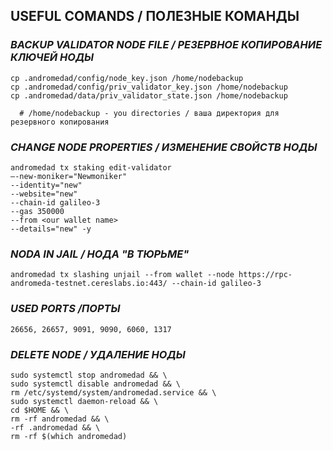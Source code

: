 ## USEFUL COMANDS / ПОЛЕЗНЫЕ КОМАНДЫ
### _BACKUP VALIDATOR NODE FILE / РЕЗЕРВНОЕ КОПИРОВАНИЕ КЛЮЧЕЙ НОДЫ_
```
cp .andromedad/config/node_key.json /home/nodebackup
cp .andromedad/config/priv_validator_key.json /home/nodebackup
cp .andromedad/data/priv_validator_state.json /home/nodebackup
  
  # /home/nodebackup - you directories / ваша директория для резервного копирования
```
  
  
### _CHANGE NODE PROPERTIES / ИЗМЕНЕНИЕ СВОЙСТВ НОДЫ_
```
andromedad tx staking edit-validator 
—-new-moniker="Newmoniker" 
--identity="new" 
--website="new" 
--chain-id galileo-3 
--gas 350000 
--from <our wallet name> 
--details="new" -y
```
### _NODA IN JAIL / НОДА "В ТЮРЬМЕ"_
```
andromedad tx slashing unjail --from wallet --node https://rpc-andromeda-testnet.cereslabs.io:443/ --chain-id galileo-3
```
### _USED PORTS /ПОРТЫ_
```
26656, 26657, 9091, 9090, 6060, 1317
```
### _DELETE NODE / УДАЛЕНИЕ НОДЫ_
```
sudo systemctl stop andromedad && \
sudo systemctl disable andromedad && \
rm /etc/systemd/system/andromedad.service && \
sudo systemctl daemon-reload && \
cd $HOME && \
rm -rf andromedad && \
-rf .andromedad && \
rm -rf $(which andromedad)
```
